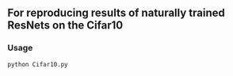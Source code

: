 ## For reproducing results of naturally trained ResNets on the Cifar10
### Usage
```
python Cifar10.py
```

